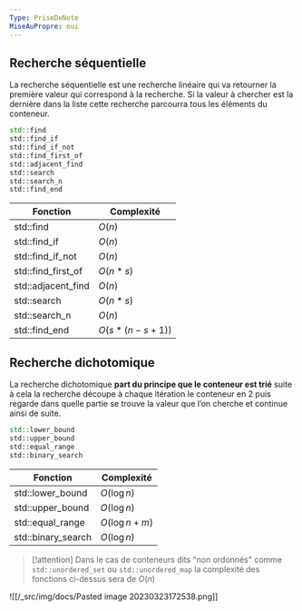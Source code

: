 ```yaml
---
Type: PriseDeNote
MiseAuPropre: oui
---
```


## Recherche séquentielle

La recherche séquentielle est une recherche linéaire qui va retourner la première valeur qui correspond à la recherche. Si la valeur à chercher est la dernière dans la liste cette recherche parcourra tous les éléments du conteneur.

```cpp
std::find
std::find_if
std::find_if_not
std::find_first_of
std::adjacent_find
std::search
std::search_n
std::find_end
```

| Fonction           | Complexité |
| ------------------ | ---------- |
| std::find          | $O(n)$ |
| std::find_if       |$O(n)$|
| std::find_if_not   |$O(n)$|
| std::find_first_of |$O(n*s)$            |
| std::adjacent_find |$O(n)$            |
| std::search        |$O(n*s)$            |
| std::search_n      |$O(n)$            |
| std::find_end      | $O(s*(n−s+1))$           |

## Recherche dichotomique

La recherche dichotomique **part du principe que le conteneur est trié** suite à cela la recherche découpe à chaque itération le conteneur en 2 puis regarde dans quelle partie se trouve la valeur que l’on cherche et continue ainsi de suite.

```cpp
std::lower_bound
std::upper_bound
std::equal_range
std::binary_search
```

| Fonction           | Complexité |
| ------------------ | ---------- |
| std::lower_bound          | $O(\log n)$ |
| std::upper_bound       |$O(\log n)$|
| std::equal_range   |$O(\log n + m)$|
| std::binary_search |$O(\log n)$            |

>[!attention]
>Dans le cas de conteneurs dits "non ordonnés" comme `std::unordered_set` ou `std::unordered_map` la complexité des fonctions ci-dessus sera de $O(n)$


![[/_src/img/docs/Pasted image 20230323172538.png]]